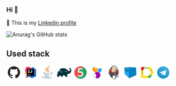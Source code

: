 ### Hi 👋
:woman: This is my [Linkedin profile](https://www.linkedin.com/in/natali-svitlychna-b93083169/)


<!-- [![Anurag's GitHub stats](https://github-readme-stats.vercel.app/api?username=Natalic2020)](https://github.com/anuraghazra/github-readme-stats) 
material-palenight
blueberry
tokyonight
cobalt
-->

![Anurag's GitHub stats](https://github-readme-stats.vercel.app/api?username=Natalic2020&show_icons=true&theme=tokyonight)


## Used stack

 <img src="images/GitHub.svg" width="40" height="40">  <img src="images/IDEA.svg" width="40" height="40">
 <img src="images/JAVA.svg" width="40" height="40">  <img src="images/Gradle.svg" width="40" height="40">
 <img src="images/Junit5.svg" width="40" height="40">  <img src="images/Selenide.svg" width="40" height="40"> 
 <img src="images/Jenkins.svg" width="40" height="40">  <img src="images/Selenoid.svg" width="40" height="40">
 <img src="images/Allure Report.svg" width="40" height="40">  <img src="images/Telegram.svg" width="40" height="40">
 <!--<img src="images/Allure TestOps.svg" width="40" height="40"> -->


<!--
**Natalic2020/Natalic2020** is a ✨ _special_ ✨ repository because its `README.md` (this file) appears on your GitHub profile.

Here are some ideas to get you started:

- 🔭 I’m currently working on ...
- 🌱 I’m currently learning ...
- 👯 I’m looking to collaborate on ...
- 🤔 I’m looking for help with ...
- 💬 Ask me about ...
- 📫 How to reach me: ...
- 😄 Pronouns: ...
- ⚡ Fun fact: ...
-->
